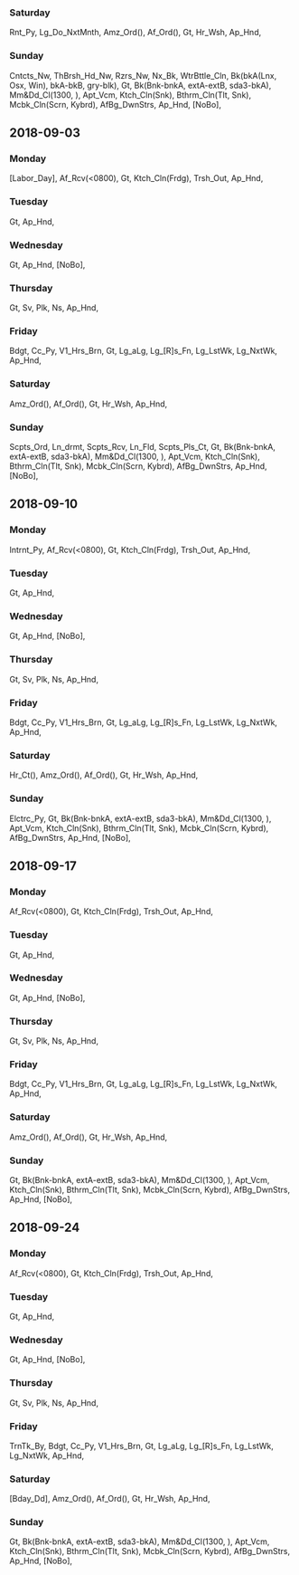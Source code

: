 ### Saturday
Rnt_Py, Lg_Do_NxtMnth, Amz_Ord(), Af_Ord(), Gt, Hr_Wsh, Ap_Hnd, 
### Sunday
Cntcts_Nw, ThBrsh_Hd_Nw, Rzrs_Nw, Nx_Bk, WtrBttle_Cln, Bk(bkA(Lnx, Osx, Win), bkA-bkB, gry-blk), Gt, Bk(Bnk-bnkA, extA-extB, sda3-bkA), Mm&Dd_Cl(1300, ), Apt_Vcm, Ktch_Cln(Snk), Bthrm_Cln(Tlt, Snk), Mcbk_Cln(Scrn, Kybrd), AfBg_DwnStrs, Ap_Hnd, [NoBo], 

## 2018-09-03
### Monday
[Labor_Day], Af_Rcv(<0800), Gt, Ktch_Cln(Frdg), Trsh_Out, Ap_Hnd, 
### Tuesday
Gt, Ap_Hnd, 
### Wednesday
Gt, Ap_Hnd, [NoBo], 
### Thursday
Gt, Sv, Plk, Ns, Ap_Hnd, 
### Friday
Bdgt, Cc_Py, V1_Hrs_Brn, Gt, Lg_aLg, Lg_[R]s_Fn, Lg_LstWk, Lg_NxtWk, Ap_Hnd, 
### Saturday
Amz_Ord(), Af_Ord(), Gt, Hr_Wsh, Ap_Hnd, 
### Sunday
Scpts_Ord, Ln_drmt, Scpts_Rcv, Ln_Fld, Scpts_Pls_Ct, Gt, Bk(Bnk-bnkA, extA-extB, sda3-bkA), Mm&Dd_Cl(1300, ), Apt_Vcm, Ktch_Cln(Snk), Bthrm_Cln(Tlt, Snk), Mcbk_Cln(Scrn, Kybrd), AfBg_DwnStrs, Ap_Hnd, [NoBo], 

## 2018-09-10
### Monday
Intrnt_Py, Af_Rcv(<0800), Gt, Ktch_Cln(Frdg), Trsh_Out, Ap_Hnd, 
### Tuesday
Gt, Ap_Hnd, 
### Wednesday
Gt, Ap_Hnd, [NoBo], 
### Thursday
Gt, Sv, Plk, Ns, Ap_Hnd, 
### Friday
Bdgt, Cc_Py, V1_Hrs_Brn, Gt, Lg_aLg, Lg_[R]s_Fn, Lg_LstWk, Lg_NxtWk, Ap_Hnd, 
### Saturday
Hr_Ct(), Amz_Ord(), Af_Ord(), Gt, Hr_Wsh, Ap_Hnd, 
### Sunday
Elctrc_Py, Gt, Bk(Bnk-bnkA, extA-extB, sda3-bkA), Mm&Dd_Cl(1300, ), Apt_Vcm, Ktch_Cln(Snk), Bthrm_Cln(Tlt, Snk), Mcbk_Cln(Scrn, Kybrd), AfBg_DwnStrs, Ap_Hnd, [NoBo], 

## 2018-09-17
### Monday
Af_Rcv(<0800), Gt, Ktch_Cln(Frdg), Trsh_Out, Ap_Hnd, 
### Tuesday
Gt, Ap_Hnd, 
### Wednesday
Gt, Ap_Hnd, [NoBo], 
### Thursday
Gt, Sv, Plk, Ns, Ap_Hnd, 
### Friday
Bdgt, Cc_Py, V1_Hrs_Brn, Gt, Lg_aLg, Lg_[R]s_Fn, Lg_LstWk, Lg_NxtWk, Ap_Hnd, 
### Saturday
Amz_Ord(), Af_Ord(), Gt, Hr_Wsh, Ap_Hnd, 
### Sunday
Gt, Bk(Bnk-bnkA, extA-extB, sda3-bkA), Mm&Dd_Cl(1300, ), Apt_Vcm, Ktch_Cln(Snk), Bthrm_Cln(Tlt, Snk), Mcbk_Cln(Scrn, Kybrd), AfBg_DwnStrs, Ap_Hnd, [NoBo], 

## 2018-09-24
### Monday
Af_Rcv(<0800), Gt, Ktch_Cln(Frdg), Trsh_Out, Ap_Hnd, 
### Tuesday
Gt, Ap_Hnd, 
### Wednesday
Gt, Ap_Hnd, [NoBo], 
### Thursday
Gt, Sv, Plk, Ns, Ap_Hnd, 
### Friday
TrnTk_By, Bdgt, Cc_Py, V1_Hrs_Brn, Gt, Lg_aLg, Lg_[R]s_Fn, Lg_LstWk, Lg_NxtWk, Ap_Hnd, 
### Saturday
[Bday_Dd], Amz_Ord(), Af_Ord(), Gt, Hr_Wsh, Ap_Hnd, 
### Sunday
Gt, Bk(Bnk-bnkA, extA-extB, sda3-bkA), Mm&Dd_Cl(1300, ), Apt_Vcm, Ktch_Cln(Snk), Bthrm_Cln(Tlt, Snk), Mcbk_Cln(Scrn, Kybrd), AfBg_DwnStrs, Ap_Hnd, [NoBo], 

